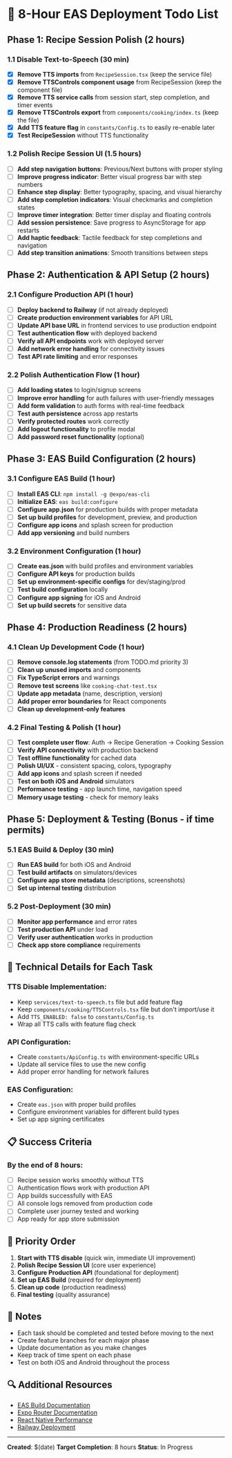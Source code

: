 # 🎯 **8-Hour EAS Deployment Todo List**

## **Phase 1: Recipe Session Polish (2 hours)**

### 1.1 Disable Text-to-Speech (30 min)
- [x] **Remove TTS imports** from `RecipeSession.tsx` (keep the service file)
- [x] **Remove TTSControls component usage** from RecipeSession (keep the component file)
- [x] **Remove TTS service calls** from session start, step completion, and timer events
- [x] **Remove TTSControls export** from `components/cooking/index.ts` (keep the file)
- [x] **Add TTS feature flag** in `constants/Config.ts` to easily re-enable later
- [x] **Test RecipeSession** without TTS functionality

### 1.2 Polish Recipe Session UI (1.5 hours)
- [ ] **Add step navigation buttons**: Previous/Next buttons with proper styling
- [ ] **Improve progress indicator**: Better visual progress bar with step numbers
- [ ] **Enhance step display**: Better typography, spacing, and visual hierarchy
- [ ] **Add step completion indicators**: Visual checkmarks and completion states
- [ ] **Improve timer integration**: Better timer display and floating controls
- [ ] **Add session persistence**: Save progress to AsyncStorage for app restarts
- [ ] **Add haptic feedback**: Tactile feedback for step completions and navigation
- [ ] **Add step transition animations**: Smooth transitions between steps

## **Phase 2: Authentication & API Setup (2 hours)**

### 2.1 Configure Production API (1 hour)
- [ ] **Deploy backend to Railway** (if not already deployed)
- [ ] **Create production environment variables** for API URL
- [ ] **Update API base URL** in frontend services to use production endpoint
- [ ] **Test authentication flow** with deployed backend
- [ ] **Verify all API endpoints** work with deployed server
- [ ] **Add network error handling** for connectivity issues
- [ ] **Test API rate limiting** and error responses

### 2.2 Polish Authentication Flow (1 hour)
- [ ] **Add loading states** to login/signup screens
- [ ] **Improve error handling** for auth failures with user-friendly messages
- [ ] **Add form validation** to auth forms with real-time feedback
- [ ] **Test auth persistence** across app restarts
- [ ] **Verify protected routes** work correctly
- [ ] **Add logout functionality** to profile modal
- [ ] **Add password reset functionality** (optional)

## **Phase 3: EAS Build Configuration (2 hours)**

### 3.1 Configure EAS Build (1 hour)
- [ ] **Install EAS CLI**: `npm install -g @expo/eas-cli`
- [ ] **Initialize EAS**: `eas build:configure`
- [ ] **Configure app.json** for production builds with proper metadata
- [ ] **Set up build profiles** for development, preview, and production
- [ ] **Configure app icons** and splash screen for production
- [ ] **Add app versioning** and build numbers

### 3.2 Environment Configuration (1 hour)
- [ ] **Create eas.json** with build profiles and environment variables
- [ ] **Configure API keys** for production builds
- [ ] **Set up environment-specific configs** for dev/staging/prod
- [ ] **Test build configuration** locally
- [ ] **Configure app signing** for iOS and Android
- [ ] **Set up build secrets** for sensitive data

## **Phase 4: Production Readiness (2 hours)**

### 4.1 Clean Up Development Code (1 hour)
- [ ] **Remove console.log statements** (from TODO.md priority 3)
- [ ] **Clean up unused imports** and components
- [ ] **Fix TypeScript errors** and warnings
- [ ] **Remove test screens** like `cooking-chat-test.tsx`
- [ ] **Update app metadata** (name, description, version)
- [ ] **Add proper error boundaries** for React components
- [ ] **Clean up development-only features**

### 4.2 Final Testing & Polish (1 hour)
- [ ] **Test complete user flow**: Auth → Recipe Generation → Cooking Session
- [ ] **Verify API connectivity** with production backend
- [ ] **Test offline functionality** for cached data
- [ ] **Polish UI/UX** - consistent spacing, colors, typography
- [ ] **Add app icons** and splash screen if needed
- [ ] **Test on both iOS and Android** simulators
- [ ] **Performance testing** - app launch time, navigation speed
- [ ] **Memory usage testing** - check for memory leaks

## **Phase 5: Deployment & Testing (Bonus - if time permits)**

### 5.1 EAS Build & Deploy (30 min)
- [ ] **Run EAS build** for both iOS and Android
- [ ] **Test build artifacts** on simulators/devices
- [ ] **Configure app store metadata** (descriptions, screenshots)
- [ ] **Set up internal testing** distribution

### 5.2 Post-Deployment (30 min)
- [ ] **Monitor app performance** and error rates
- [ ] **Test production API** under load
- [ ] **Verify user authentication** works in production
- [ ] **Check app store compliance** requirements

## **🔧 Technical Details for Each Task**

### **TTS Disable Implementation:**
- Keep `services/text-to-speech.ts` file but add feature flag
- Keep `components/cooking/TTSControls.tsx` file but don't import/use it
- Add `TTS_ENABLED: false` to `constants/Config.ts`
- Wrap all TTS calls with feature flag check

### **API Configuration:**
- Create `constants/ApiConfig.ts` with environment-specific URLs
- Update all service files to use the new config
- Add proper error handling for network failures

### **EAS Configuration:**
- Create `eas.json` with proper build profiles
- Configure environment variables for different build types
- Set up app signing certificates

## **📋 Success Criteria**

### **By the end of 8 hours:**
- [ ] Recipe session works smoothly without TTS
- [ ] Authentication flows work with production API
- [ ] App builds successfully with EAS
- [ ] All console logs removed from production code
- [ ] Complete user journey tested and working
- [ ] App ready for app store submission

## **🚀 Priority Order**

1. **Start with TTS disable** (quick win, immediate UI improvement)
2. **Polish Recipe Session UI** (core user experience)
3. **Configure Production API** (foundational for deployment)
4. **Set up EAS Build** (required for deployment)
5. **Clean up code** (production readiness)
6. **Final testing** (quality assurance)

## **📝 Notes**

- Each task should be completed and tested before moving to the next
- Create feature branches for each major phase
- Update documentation as you make changes
- Keep track of time spent on each phase
- Test on both iOS and Android throughout the process

## **🔍 Additional Resources**

- [EAS Build Documentation](https://docs.expo.dev/build/introduction/)
- [Expo Router Documentation](https://docs.expo.dev/router/introduction/)
- [React Native Performance](https://reactnative.dev/docs/performance)
- [Railway Deployment](https://docs.railway.app/)

---
**Created**: $(date)
**Target Completion**: 8 hours
**Status**: In Progress 